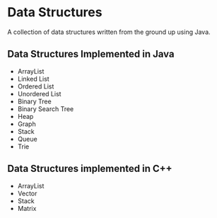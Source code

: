 # Data Structures
A collection of data structures written from the ground up using Java. 

## Data Structures Implemented in Java
- ArrayList
- Linked List
- Ordered List
- Unordered List
- Binary Tree
- Binary Search Tree
- Heap
- Graph
- Stack
- Queue
- Trie

## Data Structures implemented in C++
- ArrayList
- Vector
- Stack
- Matrix
